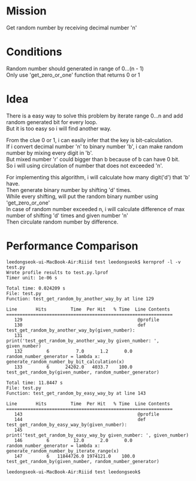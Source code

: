 # Mission 
Get random number by receiving decimal number 'n'

# Conditions
Random number should generated in range of 0...(n - 1)  
Only use 'get_zero_or_one' function that returns 0 or 1


# Idea

There is a easy way to solve this problem by iterate range 0...n and add random generated bit for every loop.  
But it is too easy so i will find another way.

From the clue 0 or 1, i can easily infer that the key is bit-calculation.  
If i convert decimal number 'n' to binary number 'b', i can make random number by mixing every digit in 'b'.  
But mixed number 'r' could bigger than b because of b can have 0 bit.  
So i will using circulation of number that does not exceeded 'n'.  

For implementing this algorithm, i will calculate how many digit('d') that 'b' have.  
Then generate binary number by shifting 'd' times.  
While every shifting, will put the random binary number using 'get_zero_or_one'  
In case of random number exceeded n, i will calculate difference of max number of shifting 'd' times and given number 'n'  
Then circulate random number by difference.


# Performance Comparison
```
leedongseok-ui-MacBook-Air:Riiid test leedongseok$ kernprof -l -v test.py
Wrote profile results to test.py.lprof
Timer unit: 1e-06 s

Total time: 0.024209 s
File: test.py
Function: test_get_random_by_another_way_by at line 129

Line       Hits         Time  Per Hit   % Time  Line Contents
==============================================================
   129                                           @profile
   130                                           def test_get_random_by_another_way_by(given_number):
   131                                                print('test_get_random_by_another_way_by given_number: ', given_number)
   132         6          7.0      1.2      0.0      random_number_generator = lambda x: generate_random_number_by_bit_calculation(x)
   133         6      24202.0   4033.7    100.0      test_get_random_by(given_number, random_number_generator)

Total time: 11.8447 s
File: test.py
Function: test_get_random_by_easy_way_by at line 143

Line       Hits         Time  Per Hit   % Time  Line Contents
==============================================================
   143                                           @profile
   144                                           def test_get_random_by_easy_way_by(given_number):
   145                                                print('test_get_random_by_easy_way_by given_number: ', given_number)
   146         6         12.0      2.0      0.0      random_number_generator = lambda x: generate_random_number_by_iterate_range(x)
   147         6   11844726.0 1974121.0    100.0      test_get_random_by(given_number, random_number_generator)

leedongseok-ui-MacBook-Air:Riiid test leedongseok$ 
```
